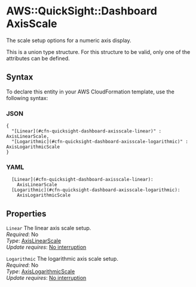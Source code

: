 # AWS::QuickSight::Dashboard AxisScale<a name="aws-properties-quicksight-dashboard-axisscale"></a>

The scale setup options for a numeric axis display\.

This is a union type structure\. For this structure to be valid, only one of the attributes can be defined\.

## Syntax<a name="aws-properties-quicksight-dashboard-axisscale-syntax"></a>

To declare this entity in your AWS CloudFormation template, use the following syntax:

### JSON<a name="aws-properties-quicksight-dashboard-axisscale-syntax.json"></a>

```
{
  "[Linear](#cfn-quicksight-dashboard-axisscale-linear)" : AxisLinearScale,
  "[Logarithmic](#cfn-quicksight-dashboard-axisscale-logarithmic)" : AxisLogarithmicScale
}
```

### YAML<a name="aws-properties-quicksight-dashboard-axisscale-syntax.yaml"></a>

```
  [Linear](#cfn-quicksight-dashboard-axisscale-linear):
    AxisLinearScale
  [Logarithmic](#cfn-quicksight-dashboard-axisscale-logarithmic):
    AxisLogarithmicScale
```

## Properties<a name="aws-properties-quicksight-dashboard-axisscale-properties"></a>

`Linear` <a name="cfn-quicksight-dashboard-axisscale-linear"></a>
The linear axis scale setup\.  
_Required_: No  
_Type_: [AxisLinearScale](aws-properties-quicksight-dashboard-axislinearscale.md)  
_Update requires_: [No interruption](https://docs.aws.amazon.com/AWSCloudFormation/latest/UserGuide/using-cfn-updating-stacks-update-behaviors.html#update-no-interrupt)

`Logarithmic` <a name="cfn-quicksight-dashboard-axisscale-logarithmic"></a>
The logarithmic axis scale setup\.  
_Required_: No  
_Type_: [AxisLogarithmicScale](aws-properties-quicksight-dashboard-axislogarithmicscale.md)  
_Update requires_: [No interruption](https://docs.aws.amazon.com/AWSCloudFormation/latest/UserGuide/using-cfn-updating-stacks-update-behaviors.html#update-no-interrupt)
